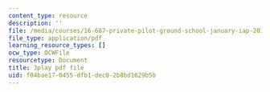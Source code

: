 ```yaml
---
content_type: resource
description: ''
file: /media/courses/16-687-private-pilot-ground-school-january-iap-2019/f04bae170455dfb1dec02b8bd1629b5b_jeI3wpulyPw.pdf
file_type: application/pdf
learning_resource_types: []
ocw_type: OCWFile
resourcetype: Document
title: 3play pdf file
uid: f04bae17-0455-dfb1-dec0-2b8bd1629b5b
---
```

